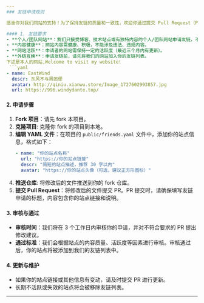 ```yaml
---
### 友链申请规则

感谢你对我们网站的支持！为了保持友链的质量和一致性，欢迎你通过提交 Pull Request（PR）的方式向我们申请友链。请遵循以下规则：

#### 1. 友链要求
- **个人/团队网站**：我们只接受博客、技术站点或有独特内容的个人/团队网站申请友链，不接受纯商业推广、无内容的站点。
- **内容健康**：网站内容需健康、积极，不能涉及违法、违规内容。
- **网站活跃**：申请者的网站需保持一定的活跃度（最近三个月内有更新）。
- **外链互换**：申请友链前，请先将我们的网站加入你的友链列表。
下述是本人的网站,Welcome to visit my website!
 ```yaml
- name: EastWind
  descr: 东风不与周郎便
  avatar: http://qiniu.xianwu.store/Image_1727602993857.jpg
  url: https://996.windydante.top/
```

#### 2. 申请步骤
1. **Fork 项目**：请先 fork 本项目。
2. **克隆项目**: 克隆你 fork 的项目到本地。
3. **编辑 YAML 文件**：在项目的 `public/friends.yaml` 文件中，添加你的站点信息，格式如下：
   ```yaml
   - name: "你的站点名称"
     url: "https://你的站点链接"
     descr: "简短的站点描述，推荐 30 字以内"
     avatar: "https://你的站点头像（可选，建议正方形图标）"
   ```
4. **推送仓库**: 将修改后的文件推送到你的 fork 仓库。
5. **提交 Pull Request**：将修改后的文件提交 PR。PR 提交时，请确保填写友链申请的标题，内容包含你的站点链接和说明。

#### 3. 审核与通过
- **审核时间**：我们将在 3 个工作日内审核你的申请，并对不符合要求的 PR 提出修改建议。
- **通过标准**：我们会根据站点的内容质量、活跃度等因素进行审核。审核通过后，你的站点将被添加到我们的友链列表中。

#### 4. 更新与维护
- 如果你的站点链接或其他信息有变动，请及时提交 PR 进行更新。
- 长期不活跃或失效的站点将会被移除友链列表。

---
```


